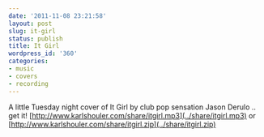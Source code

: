 ```yaml
---
date: '2011-11-08 23:21:58'
layout: post
slug: it-girl
status: publish
title: It Girl
wordpress_id: '360'
categories:
- music
- covers
- recording
---
```


A little Tuesday night cover of It Girl by club pop sensation Jason Derulo .. get it! [http://www.karlshouler.com/share/itgirl.mp3](../share/itgirl.mp3) or [http://www.karlshouler.com/share/itgirl.zip](../share/itgirl.zip)
